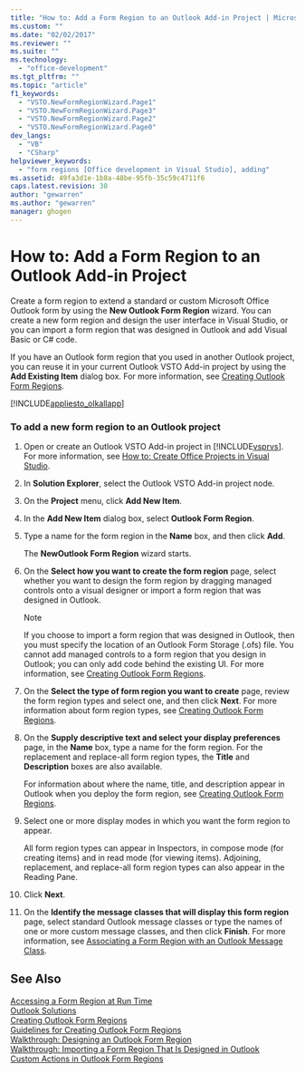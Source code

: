 ```yaml
---
title: "How to: Add a Form Region to an Outlook Add-in Project | Microsoft Docs"
ms.custom: ""
ms.date: "02/02/2017"
ms.reviewer: ""
ms.suite: ""
ms.technology: 
  - "office-development"
ms.tgt_pltfrm: ""
ms.topic: "article"
f1_keywords: 
  - "VSTO.NewFormRegionWizard.Page1"
  - "VSTO.NewFormRegionWizard.Page3"
  - "VSTO.NewFormRegionWizard.Page2"
  - "VSTO.NewFormRegionWizard.Page0"
dev_langs: 
  - "VB"
  - "CSharp"
helpviewer_keywords: 
  - "form regions [Office development in Visual Studio], adding"
ms.assetid: 49fa3d1e-1b8a-48be-95fb-35c59c4711f6
caps.latest.revision: 38
author: "gewarren"
ms.author: "gewarren"
manager: ghogen
---
```

# How to: Add a Form Region to an Outlook Add-in Project
  Create a form region to extend a standard or custom Microsoft Office Outlook form by using the **New Outlook Form Region** wizard. You can create a new form region and design the user interface in Visual Studio, or you can import a form region that was designed in Outlook and add Visual Basic or C# code.  
  
 If you have an Outlook form region that you used in another Outlook project, you can reuse it in your current Outlook VSTO Add-in project by using the **Add Existing Item** dialog box. For more information, see [Creating Outlook Form Regions](../vsto/creating-outlook-form-regions.md).  
  
 [!INCLUDE[appliesto_olkallapp](../vsto/includes/appliesto-olkallapp-md.md)]  
  
### To add a new form region to an Outlook project  
  
1.  Open or create an Outlook VSTO Add-in project in [!INCLUDE[vsprvs](../sharepoint/includes/vsprvs-md.md)]. For more information, see [How to: Create Office Projects in Visual Studio](../vsto/how-to-create-office-projects-in-visual-studio.md).  
  
2.  In **Solution Explorer**, select the Outlook VSTO Add-in project node.  
  
3.  On the **Project** menu, click **Add New Item**.  
  
4.  In the **Add New Item** dialog box, select **Outlook Form Region**.  
  
5.  Type a name for the form region in the **Name** box, and then click **Add**.  
  
     The **NewOutlook Form Region** wizard starts.  
  
6.  On the **Select how you want to create the form region** page, select whether you want to design the form region by dragging managed controls onto a visual designer or import a form region that was designed in Outlook.  
  
    > [!NOTE]  
    >  If you choose to import a form region that was designed in Outlook, then you must specify the location of an Outlook Form Storage (.ofs) file. You cannot add managed controls to a form region that you design in Outlook; you can only add code behind the existing UI. For more information, see [Creating Outlook Form Regions](../vsto/creating-outlook-form-regions.md).  
  
7.  On the **Select the type of form region you want to create** page, review the form region types and select one, and then click **Next**. For more information about form region types, see [Creating Outlook Form Regions](../vsto/creating-outlook-form-regions.md).  
  
8.  On the **Supply descriptive text and select your display preferences** page, in the **Name** box, type a name for the form region. For the replacement and replace-all form region types, the **Title** and **Description** boxes are also available.  
  
     For information about where the name, title, and description appear in Outlook when you deploy the form region, see [Creating Outlook Form Regions](../vsto/creating-outlook-form-regions.md).  
  
9. Select one or more display modes in which you want the form region to appear.  
  
     All form region types can appear in Inspectors, in compose mode (for creating items) and in read mode (for viewing items). Adjoining, replacement, and replace-all form region types can also appear in the Reading Pane.  
  
10. Click **Next**.  
  
11. On the **Identify the message classes that will display this form region** page, select standard Outlook message classes or type the names of one or more custom message classes, and then click **Finish**. For more information, see [Associating a Form Region with an Outlook Message Class](../vsto/associating-a-form-region-with-an-outlook-message-class.md).  
  
## See Also  
 [Accessing a Form Region at Run Time](../vsto/accessing-a-form-region-at-run-time.md)   
 [Outlook Solutions](../vsto/outlook-solutions.md)   
 [Creating Outlook Form Regions](../vsto/creating-outlook-form-regions.md)   
 [Guidelines for Creating Outlook Form Regions](../vsto/guidelines-for-creating-outlook-form-regions.md)   
 [Walkthrough: Designing an Outlook Form Region](../vsto/walkthrough-designing-an-outlook-form-region.md)   
 [Walkthrough: Importing a Form Region That Is Designed in Outlook](../vsto/walkthrough-importing-a-form-region-that-is-designed-in-outlook.md)   
 [Custom Actions in Outlook Form Regions](../vsto/custom-actions-in-outlook-form-regions.md)  
  
  